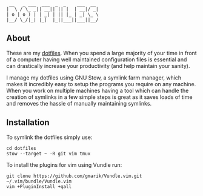      __   _ ___  ___  _  _    ___  __
    |  \ / \_ _|| __|| || |  | __|/ _|
    | o | o ) | | _| | || |_ | _| \_ \
    |__/ \_/|_| |_|  |_||___||___||__/

## About

These are my [dotfiles](http://dotfiles.github.io/). When you spend a large
majority of your time in front of a computer having well maintained
configuration files is essential and can drastically increase your
productivity (and help maintain your sanity).

I manage my dotfiles using GNU Stow, a symlink farm manager, which makes it
incredibly easy to setup the programs you require on any machine. When you work
on multiple machines having a tool which can handle the creation of symlinks in
a few simple steps is great as it saves loads of time and removes the hassle of
manually maintaining symlinks.

## Installation

To symlink the dotfiles simply use:
```
cd dotfiles
stow --target ~ -R git vim tmux
```

To install the plugins for vim using Vundle run:
```
git clone https://github.com/gmarik/Vundle.vim.git ~/.vim/bundle/Vundle.vim
vim +PluginInstall +qall
```
